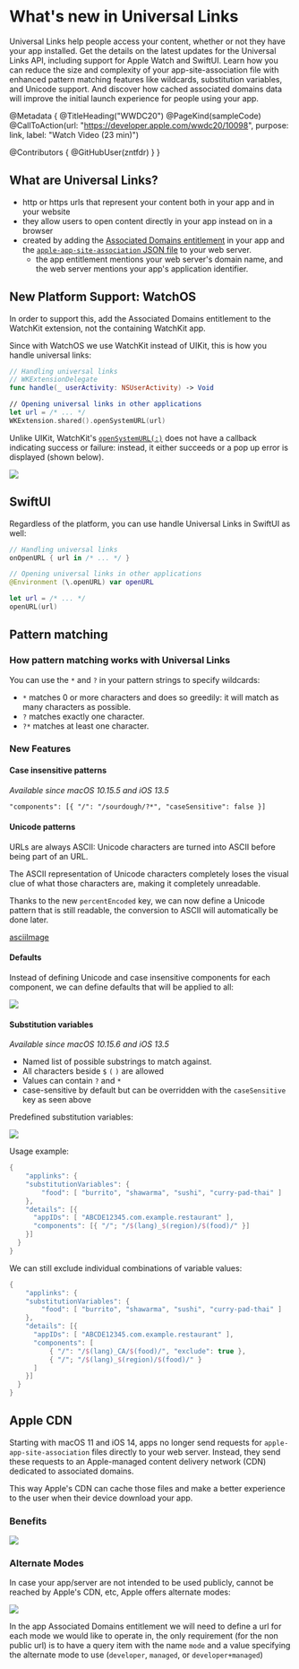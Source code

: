# What's new in Universal Links

Universal Links help people access your content, whether or not they have your app installed. Get the details on the latest updates for the Universal Links API, including support for Apple Watch and SwiftUI. Learn how you can reduce the size and complexity of your app-site-association file with enhanced pattern matching features like wildcards, substitution variables, and Unicode support. And discover how cached associated domains data will improve the initial launch experience for people using your app.

@Metadata {
   @TitleHeading("WWDC20")
   @PageKind(sampleCode)
   @CallToAction(url: "https://developer.apple.com/wwdc20/10098", purpose: link, label: "Watch Video (23 min)")

   @Contributors {
      @GitHubUser(zntfdr)
   }
}



## What are Universal Links?

- http or https urls that represent your content both in your app and in your website
- they allow users to open content directly in your app instead on in a browser
- created by adding the [Associated Domains entitlement][suppAssDomDoc] in your app and the [`apple-app-site-association` JSON file][suppAssDomDoc] to your web server.
  - the app entitlement mentions your web server's domain name, and the web server mentions your app's application identifier.

## New Platform Support: WatchOS

In order to support this, add the Associated Domains entitlement to the WatchKit extension, not the containing WatchKit app.

Since with WatchOS we use WatchKit instead of UIKit, this is how you handle universal links:

```swift
// Handling universal links
// WKExtensionDelegate 
func handle(_ userActivity: NSUserActivity) -> Void 

// Opening universal links in other applications
let url = /* ... */ 
WKExtension.shared().openSystemURL(url)
```

Unlike UIKit, WatchKit's [`openSystemURL(:)`][openSystemURLDoc] does not have a callback indicating success or failure: instead, it either succeeds or a pop up error is displayed (shown below).

![][errImage]

## SwiftUI

Regardless of the platform, you can use handle Universal Links in SwiftUI as well:

```swift
// Handling universal links 
onOpenURL { url in /* ... */ } 

// Opening universal links in other applications
@Environment (\.openURL) var openURL 

let url = /* ... */
openURL(url)
```

## Pattern matching

### How pattern matching works with Universal Links

You can use the `*` and `?` in your pattern strings to specify wildcards:

- `*` matches 0 or more characters and does so greedily: it will match as many characters as possible. 
- `?` matches exactly one character.
- `?*` matches at least one character.

### New Features

#### Case insensitive patterns

_Available since macOS 10.15.5 and iOS 13.5_

```xml
"components": [{ "/": "/sourdough/?*", "caseSensitive": false }] 
```

#### Unicode patterns

URLs are always ASCII: Unicode characters are turned into ASCII before being part of an URL.

The ASCII representation of Unicode characters completely loses the visual clue of what those characters are, making it completely unreadable.

Thanks to the new `percentEncoded` key, we can now define a Unicode pattern that is still readable, the conversion to ASCII will automatically be done later.

[asciiImage]

#### Defaults

Instead of defining Unicode and case insensitive components for each component, we can define defaults that will be applied to all:

![][defaultsImage]

#### Substitution variables

_Available since macOS 10.15.6 and iOS 13.5_

- Named list of possible substrings to match against. 
- All characters beside `$` `(` `)` are allowed
- Values can contain `?` and `*`
- case-sensitive by default but can be overridden with the `caseSensitive` key as seen above

Predefined substitution variables:

![][predImage]

Usage example:

```swift
{
	"applinks": { 
    "substitutionVariables": {
    	"food": [ "burrito", "shawarma", "sushi", "curry-pad-thai" ] 
  	}, 
    "details": [{
      "appIDs": [ "ABCDE12345.com.example.restaurant" ],
      "components": [{ "/"; "/$(lang)_$(region)/$(food)/" }]
    }]
  }
}
```

We can still exclude individual combinations of variable values:

```swift
{
	"applinks": { 
    "substitutionVariables": {
    	"food": [ "burrito", "shawarma", "sushi", "curry-pad-thai" ] 
  	}, 
    "details": [{
      "appIDs": [ "ABCDE12345.com.example.restaurant" ],
      "components": [
	      { "/": "/$(lang)_CA/$(food)/", "exclude": true }, 
	      { "/"; "/$(lang)_$(region)/$(food)/" }
      ]
    }]
  }
}
```

## Apple CDN

Starting with macOS 11 and iOS 14, apps no longer send requests for `apple-app-site-association` files directly to your web server. Instead, they send these requests to an Apple-managed content delivery network (CDN) dedicated to associated domains.

This way Apple's CDN can cache those files and make a better experience to the user when their device download your app.

### Benefits

![][beneImage]

### Alternate Modes

In case your app/server are not intended to be used publicly, cannot be reached by Apple's CDN, etc, Apple offers alternate modes:

![][altModesImage]

In the app Associated Domains entitlement we will need to define a url for each mode we would like to operate in, the only requirement (for the non public url) is to have a query item with the name `mode` and a value specifying the alternate mode to use (`developer`, `managed`, or `developer+managed`)

[suppAssDomDoc]: https://developer.apple.com/documentation/safariservices/supporting_associated_domains
[openSystemURLDoc]: https://developer.apple.com/documentation/watchkit/wkextension/1628224-opensystemurl

[errImage]:  err.png
[asciiImage]:  ascii.png
[defaultsImage]: defaults.png
[predImage]:  pred.png
[beneImage]:  bene.png
[altModesImage]: altModes.png